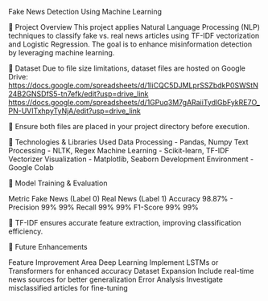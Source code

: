 Fake News Detection Using Machine Learning

📌 Project Overview
This project applies Natural Language Processing (NLP) techniques to classify fake vs. real news articles using TF-IDF vectorization and Logistic Regression. The goal is to enhance misinformation detection by leveraging machine learning.

📌 Dataset
Due to file size limitations, dataset files are hosted on Google Drive:
https://docs.google.com/spreadsheets/d/1IiCQC5DJMLprSSZbdkP0SWStN24B2GNSDfS5-tn7efk/edit?usp=drive_link
https://docs.google.com/spreadsheets/d/1GPuq3M7gARaiiTydlGbFykRE7O_PN-UVITxhpyTyNjA/edit?usp=drive_link

📌 Ensure both files are placed in your project directory before execution.

📌 Technologies & Libraries Used
Data Processing - Pandas, Numpy
Text Processing - NLTK, Regex
Machine Learning - Scikit-learn, TF-IDF Vectorizer
Visualization - Matplotlib, Seaborn
Development Environment - Google Colab

📌 Model Training & Evaluation

Metric	    Fake News (Label 0) 	Real News (Label 1)
Accuracy	    98.87%	                   -
Precision	    99%	                      99%
Recall	      99%	                      99%
F1-Score	    99%	                      99%

📌 TF-IDF ensures accurate feature extraction, improving classification efficiency.

📌 Future Enhancements

Feature	                            Improvement Area
Deep Learning	              Implement LSTMs or Transformers for enhanced accuracy
Dataset Expansion	          Include real-time news sources for better generalization
Error Analysis	            Investigate misclassified articles for fine-tuning








